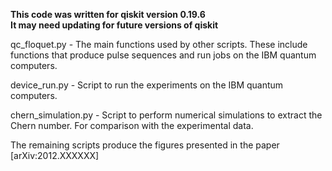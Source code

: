 **This code was written for qiskit version 0.19.6**  
**It may need updating for future versions of qiskit**

qc_floquet.py - The main functions used by other scripts. These include functions that produce pulse sequences and run jobs on the IBM quantum computers.

device_run.py - Script to run the experiments on the IBM quantum computers.

chern_simulation.py - Script to perform numerical simulations to extract the Chern number. For comparison with the experimental data.

The remaining scripts produce the figures presented in the paper [arXiv:2012.XXXXXX]
